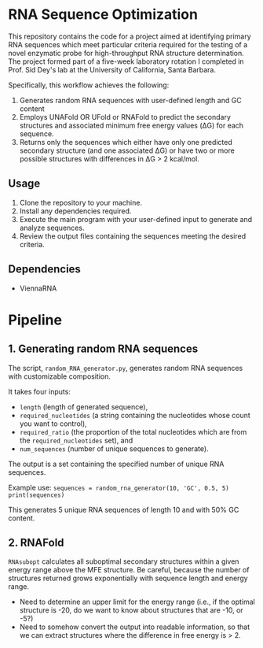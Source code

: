 # RNA Sequence Optimization 

This repository contains the code for a project aimed at identifying primary RNA sequences which meet particular criteria required for the testing of a novel enzymatic probe for high-throughput RNA structure determination. The project formed part of a five-week laboratory rotation I completed in Prof. Sid Dey's lab at the University of California, Santa Barbara. 

Specifically, this workflow achieves the following:
1. Generates random RNA sequences with user-defined length and GC content
2. Employs UNAFold OR UFold or RNAFold to predict the secondary structures and associated minimum free energy values (ΔG) for each sequence.
3. Returns only the sequences which either have only one predicted secondary structure (and one associated ΔG) or have two or more possible structures with differences in ΔG > 2 kcal/mol. 

## Usage
1. Clone the repository to your machine.
2. Install any dependencies required.
3. Execute the main program with your user-defined input to generate and analyze sequences.
4. Review the output files containing the sequences meeting the desired criteria.

## Dependencies
* ViennaRNA

# Pipeline

## 1. Generating random RNA sequences 
The script, `random_RNA_generator.py`, generates random RNA sequences with customizable composition. 

It takes four inputs:
* `length` (length of generated sequence),
* `required_nucleotides` (a string containing the nucleotides whose count you want to control),
* `required_ratio` (the proportion of the total nucleotides which are from the `required_nucleotides` set), and
* `num_sequences` (number of unique sequences to generate).

The output is a set containing the specified number of unique RNA sequences. 

Example use:
`sequences = random_rna_generator(10, 'GC', 0.5, 5)
print(sequences)`

This generates 5 unique RNA sequences of length 10 and with 50% GC content.


## 2. RNAFold
`RNAsubopt` calculates all suboptimal secondary structures within a given energy range above the MFE structure. Be careful, because the number of structures returned grows exponentially with sequence length and energy range. 
* Need to determine an upper limit for the energy range (i.e., if the optimal structure is -20, do we want to know about structures that are -10, or -5?)
* Need to somehow convert the output into readable information, so that we can extract structures where the difference in free energy is > 2. 
